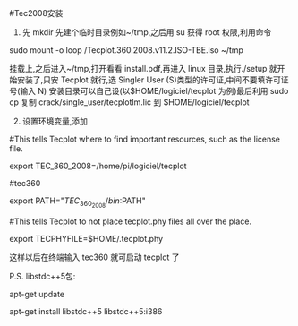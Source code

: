 #Tec2008安装
1. 先 mkdir 先建个临时目录例如~/tmp,之后用 su 获得 root 权限,利用命令

sudo mount -o loop /Tecplot.360.2008.v11.2.ISO-TBE.iso ~/tmp

挂载上,之后进入~/tmp,打开看看 install.pdf,再进入 linux 目录,执行./setup 就开始安装了,只安
Tecplot 就行,选 Singler User (S)类型的许可证,中间不要填许可证号(输入 N)
安装目录可以自己设(以\$HOME/logiciel/tecplot 为例)最后利用 sudo cp 复制
crack/single_user/tecplotlm.lic 到 \$HOME/logiciel/tecplot

2. 设置环境变量,添加

\#This tells Tecplot where to find important resources, such as the license file.

export TEC_360_2008=/home/pi/logiciel/tecplot

\#tec360

export PATH="$TEC_360_2008/bin:$PATH"

\#This tells Tecplot to not place tecplot.phy files all over the place.

export TECPHYFILE=$HOME/.tecplot.phy

这样以后在终端输入 tec360 就可启动 tecplot 了

P.S.
libstdc++5包:

apt-get update

apt-get install libstdc++5 libstdc++5:i386
